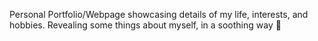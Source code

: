 Personal Portfolio/Webpage showcasing details of my life, interests, and hobbies. Revealing some things about myself, in a soothing way 🌻
